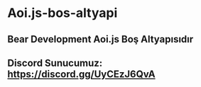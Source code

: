 # Aoi.js-bos-altyapi
## Bear Development Aoi.js Boş Altyapısıdır
## Discord Sunucumuz: https://discord.gg/UyCEzJ6QvA
